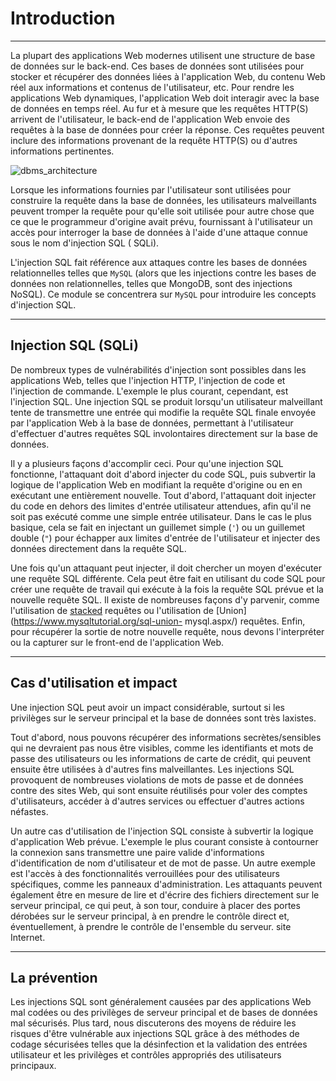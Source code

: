 Introduction
============

* * * * *

La plupart des applications Web modernes utilisent une structure de base de données sur le back-end. Ces bases de données sont utilisées pour stocker et récupérer des données liées à l'application Web, du contenu Web réel aux informations et contenus de l'utilisateur, etc. Pour rendre les applications Web dynamiques, l'application Web doit interagir avec la base de données en temps réel. Au fur et à mesure que les requêtes HTTP(S) arrivent de l'utilisateur, le back-end de l'application Web envoie des requêtes à la base de données pour créer la réponse. Ces requêtes peuvent inclure des informations provenant de la requête HTTP(S) ou d'autres informations pertinentes.

![dbms_architecture](https://academy.hackthebox.com/storage/modules/33/db_request_3.png)

Lorsque les informations fournies par l'utilisateur sont utilisées pour construire la requête dans la base de données, les utilisateurs malveillants peuvent tromper la requête pour qu'elle soit utilisée pour autre chose que ce que le programmeur d'origine avait prévu, fournissant à l'utilisateur un accès pour interroger la base de données à l'aide d'une attaque connue sous le nom d'injection SQL ( SQLi).

L'injection SQL fait référence aux attaques contre les bases de données relationnelles telles que `MySQL` (alors que les injections contre les bases de données non relationnelles, telles que MongoDB, sont des injections NoSQL). Ce module se concentrera sur `MySQL` pour introduire les concepts d'injection SQL.

* * * * *

Injection SQL (SQLi)
--------------------

De nombreux types de vulnérabilités d'injection sont possibles dans les applications Web, telles que l'injection HTTP, l'injection de code et l'injection de commande. L'exemple le plus courant, cependant, est l'injection SQL. Une injection SQL se produit lorsqu'un utilisateur malveillant tente de transmettre une entrée qui modifie la requête SQL finale envoyée par l'application Web à la base de données, permettant à l'utilisateur d'effectuer d'autres requêtes SQL involontaires directement sur la base de données.

Il y a plusieurs façons d'accomplir ceci. Pour qu'une injection SQL fonctionne, l'attaquant doit d'abord injecter du code SQL, puis subvertir la logique de l'application Web en modifiant la requête d'origine ou en en exécutant une entièrement nouvelle. Tout d'abord, l'attaquant doit injecter du code en dehors des limites d'entrée utilisateur attendues, afin qu'il ne soit pas exécuté comme une simple entrée utilisateur. Dans le cas le plus basique, cela se fait en injectant un guillemet simple (`'`) ou un guillemet double (`"`) pour échapper aux limites d'entrée de l'utilisateur et injecter des données directement dans la requête SQL.

Une fois qu'un attaquant peut injecter, il doit chercher un moyen d'exécuter une requête SQL différente. Cela peut être fait en utilisant du code SQL pour créer une requête de travail qui exécute à la fois la requête SQL prévue et la nouvelle requête SQL. Il existe de nombreuses façons d'y parvenir, comme l'utilisation de [stacked](https://www.sqlinjection.net/stacked-queries/) requêtes ou l'utilisation de [Union](https://www.mysqltutorial.org/sql-union- mysql.aspx/) requêtes. Enfin, pour récupérer la sortie de notre nouvelle requête, nous devons l'interpréter ou la capturer sur le front-end de l'application Web.

* * * * *

Cas d'utilisation et impact
--------------------

Une injection SQL peut avoir un impact considérable, surtout si les privilèges sur le serveur principal et la base de données sont très laxistes.

Tout d'abord, nous pouvons récupérer des informations secrètes/sensibles qui ne devraient pas nous être visibles, comme les identifiants et mots de passe des utilisateurs ou les informations de carte de crédit, qui peuvent ensuite être utilisées à d'autres fins malveillantes. Les injections SQL provoquent de nombreuses violations de mots de passe et de données contre des sites Web, qui sont ensuite réutilisés pour voler des comptes d'utilisateurs, accéder à d'autres services ou effectuer d'autres actions néfastes.

Un autre cas d'utilisation de l'injection SQL consiste à subvertir la logique d'application Web prévue. L'exemple le plus courant consiste à contourner la connexion sans transmettre une paire valide d'informations d'identification de nom d'utilisateur et de mot de passe. Un autre exemple est l'accès à des fonctionnalités verrouillées pour des utilisateurs spécifiques, comme les panneaux d'administration. Les attaquants peuvent également être en mesure de lire et d'écrire des fichiers directement sur le serveur principal, ce qui peut, à son tour, conduire à placer des portes dérobées sur le serveur principal, à en prendre le contrôle direct et, éventuellement, à prendre le contrôle de l'ensemble du serveur. site Internet.

* * * * *

La prévention
----------

Les injections SQL sont généralement causées par des applications Web mal codées ou des privilèges de serveur principal et de bases de données mal sécurisés. Plus tard, nous discuterons des moyens de réduire les risques d'être vulnérable aux injections SQL grâce à des méthodes de codage sécurisées telles que la désinfection et la validation des entrées utilisateur et les privilèges et contrôles appropriés des utilisateurs principaux.
